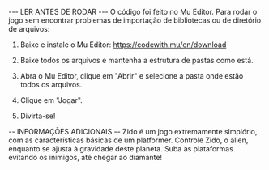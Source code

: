 --- LER ANTES DE RODAR ---
O código foi feito no Mu Editor. Para rodar o jogo sem encontrar problemas de importação de bibliotecas ou de diretório de arquivos:

1) Baixe e instale o Mu Editor:
https://codewith.mu/en/download

2) Baixe todos os arquivos e mantenha a estrutura de pastas como está.
3) Abra o Mu Editor, clique em "Abrir" e selecione a pasta onde estão todos os arquivos.
4) Clique em "Jogar".
5) Divirta-se!

-- INFORMAÇÕES ADICIONAIS --
Zido é um jogo extremamente simplório, com as características básicas de um platformer.
Controle Zido, o alien, enquanto se ajusta à gravidade deste planeta.
Suba as plataformas evitando os inimigos, até chegar ao diamante!
